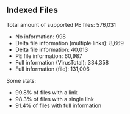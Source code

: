 ## Indexed Files

<!--FileStats-->
Total amount of supported PE files: 576,031

* No information: 998
* Delta file information (multiple links): 8,669
* Delta file information: 40,013
* PE file information: 60,987
* Full information (VirusTotal): 334,358
* Full information (file): 131,006

Some stats:

* 99.8% of files with a link
* 98.3% of files with a single link
* 91.4% of files with full information
<!--/FileStats-->
